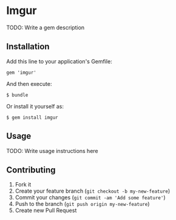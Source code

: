 # Imgur

TODO: Write a gem description

## Installation

Add this line to your application's Gemfile:

    gem 'imgur'

And then execute:

    $ bundle

Or install it yourself as:

    $ gem install imgur

## Usage

TODO: Write usage instructions here

## Contributing

1. Fork it
2. Create your feature branch (`git checkout -b my-new-feature`)
3. Commit your changes (`git commit -am 'Add some feature'`)
4. Push to the branch (`git push origin my-new-feature`)
5. Create new Pull Request
